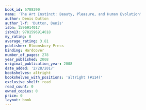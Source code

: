 ```yaml
---
book_id: 5788390
name: 'The Art Instinct: Beauty, Pleasure, and Human Evolution'
author: Denis Dutton
author_l-f: 'Dutton, Denis'
isbn: 1596914017
isbn13: 9781596914018
my_rating: 0
average_rating: 3.81
publisher: Bloomsbury Press
binding: Hardcover
number_of_pages: 278
year_published: 2008
original_publication_year: 2008
date_added: '2/28/2017'
bookshelves: altright
bookshelves_with_positions: 'altright (#114)'
exclusive_shelf: read
read_count: 0
owned_copies: 0
price: 0
layout: book
---
```

